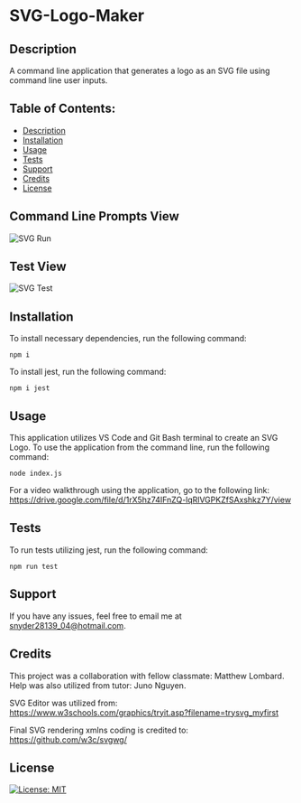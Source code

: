 # SVG-Logo-Maker



## Description

A command line application that generates a logo as an SVG file using command line user inputs. 

## Table of Contents:
* [Description](#description)
* [Installation](#installation)
* [Usage](#usage)
* [Tests](#tests)
* [Support](#support)
* [Credits](#credits)
* [License](#license)

## Command Line Prompts View

![SVG Run](https://user-images.githubusercontent.com/124528804/229311486-3bfa9a35-1f00-4a9d-87ce-b98176b94085.png)

## Test View

![SVG Test](https://user-images.githubusercontent.com/124528804/229311494-497778c5-c0ec-4098-82dc-61e9f0142439.png)

## Installation

 To install necessary dependencies, run the following command:
  ```
  npm i
  ```

 To install jest, run the following command:

 ```
 npm i jest
 ```
## Usage

This application utilizes VS Code and Git Bash terminal to create an SVG Logo.
To use the application from the command line, run the following command:
```
node index.js
```
For a video walkthrough using the application, go to the following link: https://drive.google.com/file/d/1rX5hz74IFnZQ-lqRlVGPKZfSAxshkz7Y/view

## Tests

To run tests utilizing jest, run the following command:
```
npm run test
```

## Support

If you have any issues, feel free to email me at snyder28139_04@hotmail.com.

## Credits

This project was a collaboration with fellow classmate: Matthew Lombard.  Help was also utilized from tutor: Juno Nguyen.

SVG Editor was utilized from: https://www.w3schools.com/graphics/tryit.asp?filename=trysvg_myfirst

Final SVG rendering xmlns coding is credited to: https://github.com/w3c/svgwg/

## License
[![License: MIT](https://img.shields.io/badge/License-MIT-yellow.svg)](https://opensource.org/licenses/MIT)
